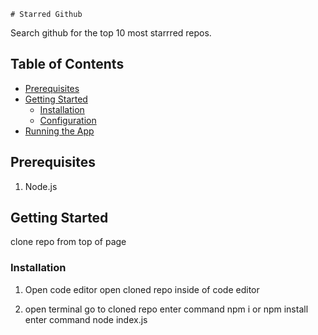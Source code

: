     # Starred Github

Search github for the top 10 most starrred repos.

## Table of Contents

- [Prerequisites](#prerequisites)
- [Getting Started](#getting-started)
  - [Installation](#installation)
  - [Configuration](#configuration)
- [Running the App](#running-the-app)

## Prerequisites

1. Node.js

## Getting Started

clone repo from top of page

### Installation

1. Open code editor
   open cloned repo inside of code editor

2. open terminal
   go to cloned repo
   enter command npm i or npm install
   enter command node index.js
